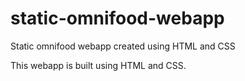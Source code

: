 # static-omnifood-webapp
Static omnifood webapp created using HTML and CSS

This webapp is built using HTML and CSS.
